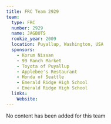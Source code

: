 ```yaml
---
title: FRC Team 2929
team:
  type: FRC
  number: 2929
  name: JAGBOTS
  rookie_year: 2009
  location: Puyallup, Washington, USA
  sponsors:
    - Korum Nissan
    - 99 Ranch Market
    - Toyota of Puyallup
    - Applebee's Restaurant
    - Honda of Seattle
    - Emerald Ridge High School
    - Emerald Ridge High School
  links:
    Website: 
---
```

No content has been added for this team